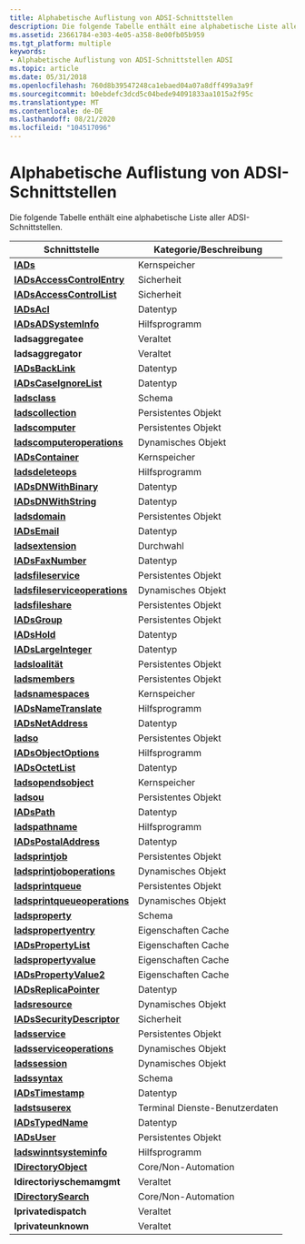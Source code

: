 ```yaml
---
title: Alphabetische Auflistung von ADSI-Schnittstellen
description: Die folgende Tabelle enthält eine alphabetische Liste aller ADSI-Schnittstellen.
ms.assetid: 23661784-e303-4e05-a358-8e00fb05b959
ms.tgt_platform: multiple
keywords:
- Alphabetische Auflistung von ADSI-Schnittstellen ADSI
ms.topic: article
ms.date: 05/31/2018
ms.openlocfilehash: 760d8b39547248ca1ebaed04a07a8dff499a3a9f
ms.sourcegitcommit: b0ebdefc3dcd5c04bede94091833aa1015a2f95c
ms.translationtype: MT
ms.contentlocale: de-DE
ms.lasthandoff: 08/21/2020
ms.locfileid: "104517096"
---
```

# <a name="alphabetical-listing-of-adsi-interfaces"></a>Alphabetische Auflistung von ADSI-Schnittstellen

Die folgende Tabelle enthält eine alphabetische Liste aller ADSI-Schnittstellen.



| Schnittstelle                                                      | Kategorie/Beschreibung        |
|----------------------------------------------------------------|-----------------------------|
| [**IADs**](/windows/desktop/api/Iads/nn-iads-iads)                                           | Kernspeicher                        |
| [**IADsAccessControlEntry**](/windows/desktop/api/Iads/nn-iads-iadsaccesscontrolentry)       | Sicherheit                    |
| [**IADsAccessControlList**](/windows/desktop/api/Iads/nn-iads-iadsaccesscontrollist)         | Sicherheit                    |
| [**IADsAcl**](/windows/desktop/api/Iads/nn-iads-iadsacl)                                     | Datentyp                   |
| [**IADsADSystemInfo**](/windows/desktop/api/Iads/nn-iads-iadsadsysteminfo)                   | Hilfsprogramm                     |
| **Iadsaggregatee**                                             | Veraltet                    |
| **Iadsaggregator**                                             | Veraltet                    |
| [**IADsBackLink**](/windows/desktop/api/Iads/nn-iads-iadsbacklink)                           | Datentyp                   |
| [**IADsCaseIgnoreList**](/windows/desktop/api/Iads/nn-iads-iadscaseignorelist)               | Datentyp                   |
| [**Iadsclass**](/windows/desktop/api/Iads/nn-iads-iadsclass)                                 | Schema                      |
| [**Iadscollection**](/windows/desktop/api/Iads/nn-iads-iadscollection)                       | Persistentes Objekt           |
| [**Iadscomputer**](/windows/desktop/api/Iads/nn-iads-iadscomputer)                           | Persistentes Objekt           |
| [**Iadscomputeroperations**](/windows/desktop/api/Iads/nn-iads-iadscomputeroperations)       | Dynamisches Objekt              |
| [**IADsContainer**](/windows/desktop/api/Iads/nn-iads-iadscontainer)                         | Kernspeicher                        |
| [**Iadsdeleteops**](/windows/desktop/api/Iads/nn-iads-iadsdeleteops)                         | Hilfsprogramm                     |
| [**IADsDNWithBinary**](/windows/desktop/api/Iads/nn-iads-iadsdnwithbinary)                   | Datentyp                   |
| [**IADsDNWithString**](/windows/desktop/api/Iads/nn-iads-iadsdnwithstring)                   | Datentyp                   |
| [**Iadsdomain**](/windows/desktop/api/Iads/nn-iads-iadsdomain)                               | Persistentes Objekt           |
| [**IADsEmail**](/windows/desktop/api/Iads/nn-iads-iadsemail)                                 | Datentyp                   |
| [**Iadsextension**](/windows/desktop/api/Iads/nn-iads-iadsextension)                         | Durchwahl                   |
| [**IADsFaxNumber**](/windows/desktop/api/Iads/nn-iads-iadsfaxnumber)                         | Datentyp                   |
| [**Iadsfileservice**](/windows/desktop/api/Iads/nn-iads-iadsfileservice)                     | Persistentes Objekt           |
| [**Iadsfileserviceoperations**](/windows/desktop/api/Iads/nn-iads-iadsfileserviceoperations) | Dynamisches Objekt              |
| [**Iadsfileshare**](/windows/desktop/api/Iads/nn-iads-iadsfileshare)                         | Persistentes Objekt           |
| [**IADsGroup**](/windows/desktop/api/Iads/nn-iads-iadsgroup)                                 | Persistentes Objekt           |
| [**IADsHold**](/windows/desktop/api/Iads/nn-iads-iadshold)                                   | Datentyp                   |
| [**IADsLargeInteger**](/windows/desktop/api/Iads/nn-iads-iadslargeinteger)                   | Datentyp                   |
| [**Iadsloalität**](/windows/desktop/api/Iads/nn-iads-iadslocality)                           | Persistentes Objekt           |
| [**Iadsmembers**](/windows/desktop/api/Iads/nn-iads-iadsmembers)                             | Persistentes Objekt           |
| [**Iadsnamespaces**](/windows/desktop/api/Iads/nn-iads-iadsnamespaces)                       | Kernspeicher                        |
| [**IADsNameTranslate**](/windows/desktop/api/Iads/nn-iads-iadsnametranslate)                 | Hilfsprogramm                     |
| [**IADsNetAddress**](/windows/desktop/api/Iads/nn-iads-iadsnetaddress)                       | Datentyp                   |
| [**Iadso**](/windows/desktop/api/Iads/nn-iads-iadso)                                         | Persistentes Objekt           |
| [**IADsObjectOptions**](/windows/desktop/api/Iads/nn-iads-iadsobjectoptions)                 | Hilfsprogramm                     |
| [**IADsOctetList**](/windows/desktop/api/Iads/nn-iads-iadsoctetlist)                         | Datentyp                   |
| [**Iadsopendsobject**](/windows/desktop/api/Iads/nn-iads-iadsopendsobject)                   | Kernspeicher                        |
| [**Iadsou**](/windows/desktop/api/Iads/nn-iads-iadsou)                                       | Persistentes Objekt           |
| [**IADsPath**](/windows/desktop/api/Iads/nn-iads-iadspath)                                   | Datentyp                   |
| [**Iadspathname**](/windows/desktop/api/Iads/nn-iads-iadspathname)                           | Hilfsprogramm                     |
| [**IADsPostalAddress**](/windows/desktop/api/Iads/nn-iads-iadspostaladdress)                 | Datentyp                   |
| [**Iadsprintjob**](/windows/desktop/api/Iads/nn-iads-iadsprintjob)                           | Persistentes Objekt           |
| [**Iadsprintjoboperations**](/windows/desktop/api/Iads/nn-iads-iadsprintjoboperations)       | Dynamisches Objekt              |
| [**Iadsprintqueue**](/windows/desktop/api/Iads/nn-iads-iadsprintqueue)                       | Persistentes Objekt           |
| [**Iadsprintqueueoperations**](/windows/desktop/api/Iads/nn-iads-iadsprintqueueoperations)   | Dynamisches Objekt              |
| [**Iadsproperty**](/windows/desktop/api/Iads/nn-iads-iadsproperty)                           | Schema                      |
| [**Iadspropertyentry**](/windows/desktop/api/Iads/nn-iads-iadspropertyentry)                 | Eigenschaften Cache              |
| [**IADsPropertyList**](/windows/desktop/api/Iads/nn-iads-iadspropertylist)                   | Eigenschaften Cache              |
| [**Iadspropertyvalue**](/windows/desktop/api/Iads/nn-iads-iadspropertyvalue)                 | Eigenschaften Cache              |
| [**IADsPropertyValue2**](/windows/desktop/api/Iads/nn-iads-iadspropertyvalue2)               | Eigenschaften Cache              |
| [**IADsReplicaPointer**](/windows/desktop/api/Iads/nn-iads-iadsreplicapointer)               | Datentyp                   |
| [**Iadsresource**](/windows/desktop/api/Iads/nn-iads-iadsresource)                           | Dynamisches Objekt              |
| [**IADsSecurityDescriptor**](/windows/desktop/api/Iads/nn-iads-iadssecuritydescriptor)       | Sicherheit                    |
| [**Iadsservice**](/windows/desktop/api/Iads/nn-iads-iadsservice)                             | Persistentes Objekt           |
| [**Iadsserviceoperations**](/windows/desktop/api/Iads/nn-iads-iadsserviceoperations)         | Dynamisches Objekt              |
| [**Iadssession**](/windows/desktop/api/Iads/nn-iads-iadssession)                             | Dynamisches Objekt              |
| [**Iadssyntax**](/windows/desktop/api/Iads/nn-iads-iadssyntax)                               | Schema                      |
| [**IADsTimestamp**](/windows/desktop/api/Iads/nn-iads-iadstimestamp)                         | Datentyp                   |
| [**Iadstsuserex**](/windows/desktop/api/tsuserex/nn-tsuserex-iadstsuserex)                      | Terminal Dienste-Benutzerdaten |
| [**IADsTypedName**](/windows/desktop/api/Iads/nn-iads-iadstypedname)                         | Datentyp                   |
| [**IADsUser**](/windows/desktop/api/Iads/nn-iads-iadsuser)                                   | Persistentes Objekt           |
| [**Iadswinntsysteminfo**](/windows/desktop/api/Iads/nn-iads-iadswinntsysteminfo)             | Hilfsprogramm                     |
| [**IDirectoryObject**](/windows/desktop/api/Iads/nn-iads-idirectoryobject)                   | Core/Non-Automation         |
| **Idirectoriyschemamgmt**                                       | Veraltet                    |
| [**IDirectorySearch**](/windows/desktop/api/Iads/nn-iads-idirectorysearch)                   | Core/Non-Automation         |
| **Iprivatedispatch**                                           | Veraltet                    |
| **Iprivateunknown**                                            | Veraltet                    |



 

 

 